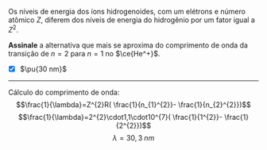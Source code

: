 Os níveis de energia dos íons hidrogenoides, com um elétrons e número atômico $Z$, diferem dos níveis de energia do hidrogênio por um fator igual a $Z^2$.

**Assinale** a alternativa que mais se aproxima do comprimento de onda da transição de $n=2$ para $n=1$ no $\ce{He^+}$.

- [x] $\pu{30 nm}$

---

Cálculo do comprimento de onda:
$$\frac{1}{\lambda}=Z^{2}R( \frac{1}{n_{1}^{2}}- \frac{1}{n_{2}^{2}})$$
$$\frac{1}{\lambda}=2^{2}\cdot1,1\cdot10^{7}( \frac{1}{1^{2}}- \frac{1}{2^{2}})$$
$$\lambda=30,3\;nm$$

